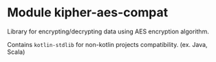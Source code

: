 # Module kipher-aes-compat

Library for encrypting/decrypting data using AES encryption algorithm.

Contains `kotlin-stdlib` for non-kotlin projects compatibility. (ex. Java, Scala)
